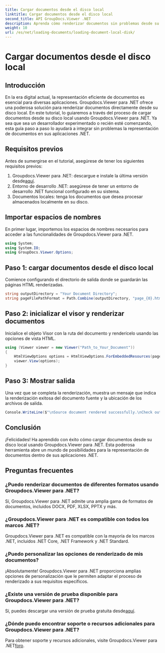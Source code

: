 ```yaml
---
title: Cargar documentos desde el disco local
linktitle: Cargar documentos desde el disco local
second_title: API GroupDocs.Viewer .NET
description: Aprenda cómo renderizar documentos sin problemas desde su disco local usando Groupdocs.Viewer para .NET. Mejore sus aplicaciones .NET con documentos eficientes.
weight: 10
url: /es/net/loading-documents/loading-document-local-disk/
---
```


# Cargar documentos desde el disco local

## Introducción
En la era digital actual, la representación eficiente de documentos es esencial para diversas aplicaciones. Groupdocs.Viewer para .NET ofrece una poderosa solución para renderizar documentos directamente desde su disco local. En este tutorial, lo guiaremos a través del proceso de cargar documentos desde su disco local usando Groupdocs.Viewer para .NET. Ya sea que sea un desarrollador experimentado o recién esté comenzando, esta guía paso a paso lo ayudará a integrar sin problemas la representación de documentos en sus aplicaciones .NET.
## Requisitos previos
Antes de sumergirse en el tutorial, asegúrese de tener los siguientes requisitos previos:
1.  Groupdocs.Viewer para .NET: descargue e instale la última versión desde[aquí](https://releases.groupdocs.com/viewer/net/).
2. Entorno de desarrollo .NET: asegúrese de tener un entorno de desarrollo .NET funcional configurado en su sistema.
3. Documentos locales: tenga los documentos que desea procesar almacenados localmente en su disco.

## Importar espacios de nombres
En primer lugar, importemos los espacios de nombres necesarios para acceder a las funcionalidades de Groupdocs.Viewer para .NET.
```csharp
using System;
using System.IO;
using GroupDocs.Viewer.Options;
```
## Paso 1: cargar documentos desde el disco local
Comience configurando el directorio de salida donde se guardarán las páginas HTML renderizadas.
```csharp
string outputDirectory = "Your Document Directory";
string pageFilePathFormat = Path.Combine(outputDirectory, "page_{0}.html");
```
## Paso 2: inicializar el visor y renderizar documentos
Inicialice el objeto Visor con la ruta del documento y renderícelo usando las opciones de vista HTML.
```csharp
using (Viewer viewer = new Viewer("Path_to_Your_Document"))
{
    HtmlViewOptions options = HtmlViewOptions.ForEmbeddedResources(pageFilePathFormat);
    viewer.View(options);
}
```
## Paso 3: Mostrar salida
Una vez que se completa la renderización, muestra un mensaje que indica la renderización exitosa del documento fuente y la ubicación de los archivos de salida.
```csharp
Console.WriteLine($"\nSource document rendered successfully.\nCheck output in {outputDirectory}.");
```

## Conclusión
¡Felicidades! Ha aprendido con éxito cómo cargar documentos desde su disco local usando Groupdocs.Viewer para .NET. Esta poderosa herramienta abre un mundo de posibilidades para la representación de documentos dentro de sus aplicaciones .NET.
## Preguntas frecuentes
### ¿Puedo renderizar documentos de diferentes formatos usando Groupdocs.Viewer para .NET?
Sí, Groupdocs.Viewer para .NET admite una amplia gama de formatos de documentos, incluidos DOCX, PDF, XLSX, PPTX y más.
### ¿Groupdocs.Viewer para .NET es compatible con todos los marcos .NET?
Groupdocs.Viewer para .NET es compatible con la mayoría de los marcos .NET, incluidos .NET Core, .NET Framework y .NET Standard.
### ¿Puedo personalizar las opciones de renderizado de mis documentos?
¡Absolutamente! Groupdocs.Viewer para .NET proporciona amplias opciones de personalización que le permiten adaptar el proceso de renderizado a sus requisitos específicos.
### ¿Existe una versión de prueba disponible para Groupdocs.Viewer para .NET?
Sí, puedes descargar una versión de prueba gratuita desde[aquí](https://releases.groupdocs.com/).
### ¿Dónde puedo encontrar soporte o recursos adicionales para Groupdocs.Viewer para .NET?
 Para obtener soporte y recursos adicionales, visite Groupdocs.Viewer para .NET[foro](https://forum.groupdocs.com/c/viewer/9).